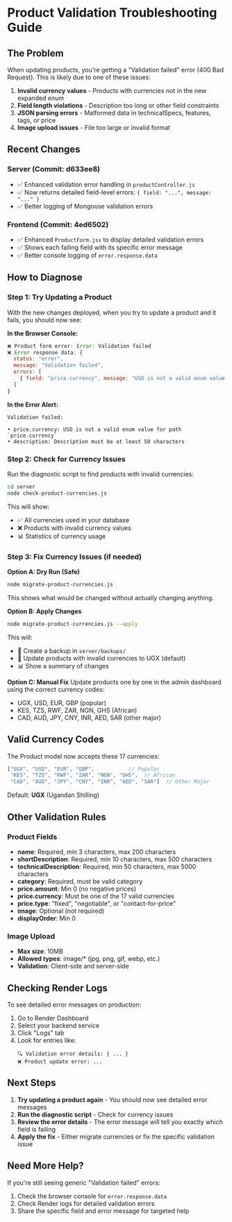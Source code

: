 # Product Validation Troubleshooting Guide

## The Problem

When updating products, you're getting a "Validation failed" error (400 Bad Request). This is likely due to one of these issues:

1. **Invalid currency values** - Products with currencies not in the new expanded enum
2. **Field length violations** - Description too long or other field constraints
3. **JSON parsing errors** - Malformed data in technicalSpecs, features, tags, or price
4. **Image upload issues** - File too large or invalid format

## Recent Changes

### Server (Commit: d633ee8)
- ✅ Enhanced validation error handling in `productController.js`
- ✅ Now returns detailed field-level errors: `{ field: "...", message: "..." }`
- ✅ Better logging of Mongoose validation errors

### Frontend (Commit: 4ed6502)
- ✅ Enhanced `ProductForm.jsx` to display detailed validation errors
- ✅ Shows each failing field with its specific error message
- ✅ Better console logging of `error.response.data`

## How to Diagnose

### Step 1: Try Updating a Product
With the new changes deployed, when you try to update a product and it fails, you should now see:

**In the Browser Console:**
```javascript
❌ Product form error: Error: Validation failed
❌ Error response data: {
  status: "error",
  message: "Validation failed",
  errors: [
    { field: "price.currency", message: "USD is not a valid enum value for path `price.currency`" }
  ]
}
```

**In the Error Alert:**
```
Validation failed:

• price.currency: USD is not a valid enum value for path `price.currency`
• description: Description must be at least 50 characters
```

### Step 2: Check for Currency Issues
Run the diagnostic script to find products with invalid currencies:

```bash
cd server
node check-product-currencies.js
```

This will show:
- ✅ All currencies used in your database
- ❌ Products with invalid currency values
- 📊 Statistics of currency usage

### Step 3: Fix Currency Issues (if needed)

**Option A: Dry Run (Safe)**
```bash
node migrate-product-currencies.js
```
This shows what would be changed without actually changing anything.

**Option B: Apply Changes**
```bash
node migrate-product-currencies.js --apply
```
This will:
- 💾 Create a backup in `server/backups/`
- 🔄 Update products with invalid currencies to UGX (default)
- 📊 Show a summary of changes

**Option C: Manual Fix**
Update products one by one in the admin dashboard using the correct currency codes:
- UGX, USD, EUR, GBP (popular)
- KES, TZS, RWF, ZAR, NGN, GHS (African)
- CAD, AUD, JPY, CNY, INR, AED, SAR (other major)

## Valid Currency Codes

The Product model now accepts these 17 currencies:

```javascript
["UGX", "USD", "EUR", "GBP",           // Popular
 "KES", "TZS", "RWF", "ZAR", "NGN", "GHS",  // African
 "CAD", "AUD", "JPY", "CNY", "INR", "AED", "SAR"]  // Other Major
```

Default: **UGX** (Ugandan Shilling)

## Other Validation Rules

### Product Fields
- **name**: Required, min 3 characters, max 200 characters
- **shortDescription**: Required, min 10 characters, max 500 characters
- **technicalDescription**: Required, min 50 characters, max 5000 characters
- **category**: Required, must be valid category
- **price.amount**: Min 0 (no negative prices)
- **price.currency**: Must be one of the 17 valid currencies
- **price.type**: "fixed", "negotiable", or "contact-for-price"
- **image**: Optional (not required)
- **displayOrder**: Min 0

### Image Upload
- **Max size**: 10MB
- **Allowed types**: image/* (jpg, png, gif, webp, etc.)
- **Validation**: Client-side and server-side

## Checking Render Logs

To see detailed error messages on production:

1. Go to Render Dashboard
2. Select your backend service
3. Click "Logs" tab
4. Look for entries like:
   ```
   🔍 Validation error details: { ... }
   ❌ Product update error: ...
   ```

## Next Steps

1. **Try updating a product again** - You should now see detailed error messages
2. **Run the diagnostic script** - Check for currency issues
3. **Review the error details** - The error message will tell you exactly which field is failing
4. **Apply the fix** - Either migrate currencies or fix the specific validation issue

## Need More Help?

If you're still seeing generic "Validation failed" errors:
1. Check the browser console for `error.response.data`
2. Check Render logs for detailed validation errors
3. Share the specific field and error message for targeted help
